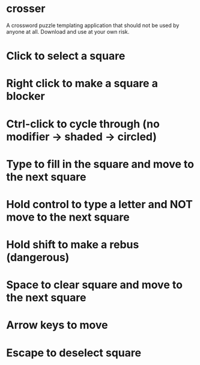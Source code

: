 # crosser
A crossword puzzle templating application that should not be used by anyone at all. Download and use at your own risk.

# Click to select a square
# Right click to make a square a blocker
# Ctrl-click to cycle through (no modifier -> shaded -> circled)
# Type to fill in the square and move to the next square
# Hold control to type a letter and NOT move to the next square
# Hold shift to make a rebus (dangerous)
# Space to clear square and move to the next square
# Arrow keys to move
# Escape to deselect square
